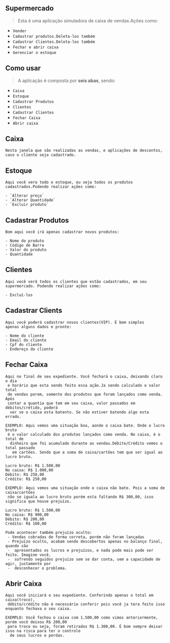 ## Supermercado

> Esta é uma aplicação simuladora de caixa de vendas.Ações como:

- `Vender`
- `Cadastrar produtos.Deleta-los também`
- `Cadastrar Clientes.Deleta-los também`
- `Fechar e abrir caixa`
- `Gerenciar o estoque`

## Como usar

>A aplicação é composta por **seis abas**, sendo:
- `Caixa`
- `Estoque`
- `Cadastrar Produtos`
- `Clientes`
- `Cadastrar Clientes`
- `Fechar Caixa`
- `Abrir caixa`

## Caixa

    Nesta janela que são realizadas as vendas, e aplicações de descontos, caso o cliente seja cadastrado.

## Estoque

    Aqui você vera todo o estoque, ou seja todos os produtos cadastrados.Podendo realizar ações como:
    
    - `Alterar preço`
    - `Alterar Quantidade`
    - `Excluir produto`

## Cadastrar Produtos

    Bom aqui você irá apenas cadastrar novos produtos:

    - Nome do produto
    - Código de Barra
    - Valor do produto
    - Quantidade

## Clientes

    Aqui você verá todos os clientes que estão cadastrados, em seu supermercado. Podendo realizar ações como:

    - Excluí-los
  
## Cadastrar Clients

    Aqui você poderá cadastrar novos clientes(VIP). É bem simples
    apenas alguns dados e pronto:

    - Nome do cliente
    - Email do cliente
    - Cpf do cliente
    - Endereço do cliente

## Fechar Caixa

    Aqui no final de seu expediente. Você fechará o caixa, deixando claro o dia
     e horário que esta sendo feito essa ação.Ja sendo calculado o valor total 
     de vendas porem, somente dos produtos que foram lançados como venda. Após 
     contar a quantia que tem em seu caixa, valor passados em débitos/crétido, poderá
      ver se o caixa esta batento. Se não estiver batendo algo esta errado.

    EXEMPLO: Aqui vemos uma situação boa, aonde o caixa bate. Onde o lucro bruto
     é o valor calculado dos produtos lançados como venda. No caixa, é o total de
      dinheiro que foi acumulado durante as vendas.Débito/Crédito vemos o total passado
       em cartões. Sendo que a soma de caixa/cartões tem que ser igual ao lucro bruto.

    Lucro bruto: R$ 1.500,00 
    No caixa: R$ 1.000,00
    Débito: R$ 250,00
    Crédito: R$ 250,00

    EXEMPLO: Aqui vemos uma situação onde o caixa não bate. Pois a soma de caixa/cartões
     não se iguala ao lucro bruto porém esta faltando R$ 300,00, isso significa que houve prejuízo.

    Lucro bruto: R$ 1.500,00 
    No caixa: R$ 900,00
    Débito: R$ 200,00
    Crédito: R$ 100,00

    Pode acontecer também prejuízo oculto:
     - Vendas cobradas de forma correta, porém não foram lançadas
     - Prejuízo oculto, acabam sendo descobertos apenas no balanço final, quando são
     -  apresentados os lucros e prejuízos, e nada pode mais pode ser feito. Imagine você, 
     -  sofrendo seguidos prejuízo sem se dar conta, sem a capacidade de agir, justamente por
     -  desconhecer o problema.

## Abrir Caixa
    
    Aqui você iniciará o seu expediente. Conferindo apenas o total em caixa(troco),
     débito/crédito não é necessário conferir pois você ja tera feito isso enquanto fechava o seu caixa.

    EXEMPLO: Você fechou o caixa com 1.500,00 como vimos anteriormente, porém você deixou R$ 200,00
     para troco ou seja, foram retirados R$ 1.300,00. É bom sempre deixar isso na risca para ter o controle
      de seus lucros e perdas.

    